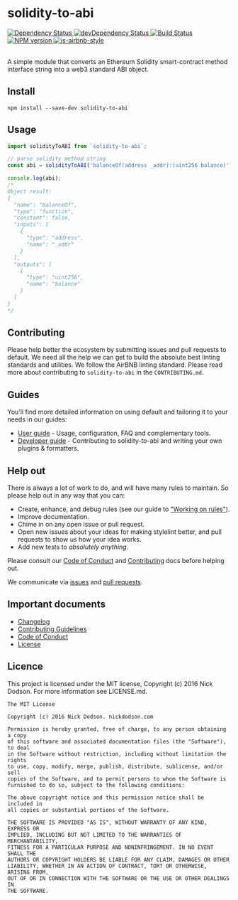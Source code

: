 # solidity-to-abi

<div>
  <!-- Dependency Status -->
  <a href="https://david-dm.org/SilentCicero/solidity-to-abi">
    <img src="https://david-dm.org/SilentCicero/solidity-to-abi.svg" alt="Dependency Status" />
  </a>

  <!-- devDependency Status -->
  <a href="https://david-dm.org/SilentCicero/solidity-to-abi#info=devDependencies">
    <img src="https://david-dm.org/SilentCicero/solidity-to-abi/status.svg" alt="devDependency Status" />
  </a>

  <!-- Build Status -->
  <a href="https://travis-ci.org/SilentCicero/solidity-to-abi">
    <img src="https://travis-ci.org/SilentCicero/solidity-to-abi.svg" alt="Build Status" />
  </a>

  <!-- Test Coverage
  <a href="https://coveralls.io/r/SilentCicero/solidity-to-abi">
    <img src="https://coveralls.io/repos/github/SilentCicero/solidity-to-abi/badge.svg" alt="Test Coverage" />
  </a>
   -->

  <!-- NPM Version -->
  <a href="https://www.npmjs.org/package/solidity-to-abi">
    <img src="http://img.shields.io/npm/v/solidity-to-abi.svg"
    alt="NPM version" />
  </a>

  <!-- Javascript Style -->
  <a href="http://airbnb.io/javascript/">
    <img src="https://img.shields.io/badge/code%20style-airbnb-brightgreen.svg" alt="js-airbnb-style" />
  </a>
</div>

<br />

A simple module that converts an Ethereum Solidity smart-contract method interface string into a web3 standard ABI object.

## Install

```
npm install --save-dev solidity-to-abi
```

## Usage

```js
import solidityToABI from `solidity-to-abi`;

// parse solidity method string
const abi = solidityToABI('balanceOf(address _addr):(uint256 balance)');

console.log(abi);
/*
Object result:
{
  "name": "balanceOf",
  "type": "function",
  "constant": false,
  "inputs": [
    {
      "type": "address",
      "name": "_addr"
    }
  ],
  "outputs": [
    {
      "type": "uint256",
      "name": "balance"
    }
  ]
}
*/
```

## Contributing

Please help better the ecosystem by submitting issues and pull requests to default. We need all the help we can get to build the absolute best linting standards and utilities. We follow the AirBNB linting standard. Please read more about contributing to `solidity-to-abi` in the `CONTRIBUTING.md`.

## Guides

You'll find more detailed information on using default and tailoring it to your needs in our guides:

- [User guide](docs/user-guide.md) - Usage, configuration, FAQ and complementary tools.
- [Developer guide](docs/developer-guide.md) - Contributing to solidity-to-abi and writing your own plugins & formatters.

## Help out

There is always a lot of work to do, and will have many rules to maintain. So please help out in any way that you can:

- Create, enhance, and debug rules (see our guide to ["Working on rules"](CONTRIBUTING.md)).
- Improve documentation.
- Chime in on any open issue or pull request.
- Open new issues about your ideas for making stylelint better, and pull requests to show us how your idea works.
- Add new tests to *absolutely anything*.

Please consult our [Code of Conduct](CODE_OF_CONDUCT.md) and [Contributing](.github/CONTRIBUTING.md) docs before helping out.

We communicate via [issues](https://github.com/SilentCicero/solidity-to-abi/issues) and [pull requests](https://github.com/SilentCicero/solidity-to-abi/pulls).

## Important documents

- [Changelog](CHANGELOG.md)
- [Contributing Guidelines](.github/CONTRIBUTING.md)
- [Code of Conduct](CODE_OF_CONDUCT.md)
- [License](https://raw.githubusercontent.com/SilentCicero/solidity-to-abi/master/LICENSE)

## Licence

This project is licensed under the MIT license, Copyright (c) 2016 Nick Dodson. For more information see LICENSE.md.

```
The MIT License

Copyright (c) 2016 Nick Dodson. nickdodson.com

Permission is hereby granted, free of charge, to any person obtaining a copy
of this software and associated documentation files (the "Software"), to deal
in the Software without restriction, including without limitation the rights
to use, copy, modify, merge, publish, distribute, sublicense, and/or sell
copies of the Software, and to permit persons to whom the Software is
furnished to do so, subject to the following conditions:

The above copyright notice and this permission notice shall be included in
all copies or substantial portions of the Software.

THE SOFTWARE IS PROVIDED "AS IS", WITHOUT WARRANTY OF ANY KIND, EXPRESS OR
IMPLIED, INCLUDING BUT NOT LIMITED TO THE WARRANTIES OF MERCHANTABILITY,
FITNESS FOR A PARTICULAR PURPOSE AND NONINFRINGEMENT. IN NO EVENT SHALL THE
AUTHORS OR COPYRIGHT HOLDERS BE LIABLE FOR ANY CLAIM, DAMAGES OR OTHER
LIABILITY, WHETHER IN AN ACTION OF CONTRACT, TORT OR OTHERWISE, ARISING FROM,
OUT OF OR IN CONNECTION WITH THE SOFTWARE OR THE USE OR OTHER DEALINGS IN
THE SOFTWARE.
```
